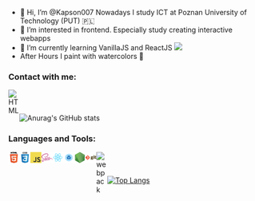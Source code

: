 - 👋 Hi, I’m @Kapson007 Nowadays I study ICT at Poznan University of Technology (PUT) 🇵🇱
- 👀 I’m interested in frontend. Especially study creating interactive webapps
- 🌱 I’m currently learning VanillaJS and ReactJS <img src="https://img.shields.io/badge/-ReactJs-61DAFB?logo=react&logoColor=white">
- After Hours I paint with watercolors 🎨

### Contact with me:

[<img align="left" color="blue" alt="HTML" width="22px" src="https://www.freepnglogos.com/uploads/discord-logo-png/concours-discord-cartes-voeux-fortnite-france-6.png"/>][discord]


[discord]: https://discordapp.com/users/Mosfet#6942

<br><br>

![Anurag's GitHub stats](https://github-readme-stats.vercel.app/api?username=Kapson007&show_icons=true&theme=tokyonight)


### Languages and Tools:

<img align="left" color="blue" alt="HTML" width="22px" src="https://raw.githubusercontent.com/github/explore/80688e429a7d4ef2fca1e82350fe8e3517d3494d/topics/html/html.png" />

<img align="left" color="blue" alt="CSS" width="22px" src="https://raw.githubusercontent.com/github/explore/80688e429a7d4ef2fca1e82350fe8e3517d3494d/topics/css/css.png" />

<img align="left" color="blue" alt="JavaScript" width="22px" src="https://raw.githubusercontent.com/github/explore/80688e429a7d4ef2fca1e82350fe8e3517d3494d/topics/javascript/javascript.png" />

<img align="left" color="blue" alt="SASS" width="22px" src="https://raw.githubusercontent.com/github/explore/80688e429a7d4ef2fca1e82350fe8e3517d3494d/topics/sass/sass.png" />

<img align="left" color="blue" alt="React" width="22px" src="https://raw.githubusercontent.com/github/explore/80688e429a7d4ef2fca1e82350fe8e3517d3494d/topics/react/react.png" />

<img align="left" color="blue" alt="webpack" width="22px" src="https://raw.githubusercontent.com/github/explore/80688e429a7d4ef2fca1e82350fe8e3517d3494d/topics/webpack/webpack.png" />


<img align="left" color="blue" alt="node" width="22px" src="https://raw.githubusercontent.com/github/explore/80688e429a7d4ef2fca1e82350fe8e3517d3494d/topics/nodejs/nodejs.png" />


<img align="left" color="blue" alt="webpack" width="22px" src="https://raw.githubusercontent.com/github/explore/80688e429a7d4ef2fca1e82350fe8e3517d3494d/topics/git/git.png" />

<img align="left" color="blue" alt="webpack" width="22px" src="https://github.githubassets.com/images/modules/logos_page/GitHub-Mark.png" />

<br><br>

[![Top Langs](https://github-readme-stats.vercel.app/api/top-langs/?username=Kapson007)](https://github.com/Kapson007/github-readme-stats)



<!---
Kapson007/Kapson007 is a ✨ special ✨ repository because its `README.md` (this file) appears on your GitHub profile.
You can click the Preview link to take a look at your changes.
--->
